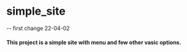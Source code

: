# simple_site

-- first change 22-04-02

#### This project is a simple site with menu and few other vasic options.

